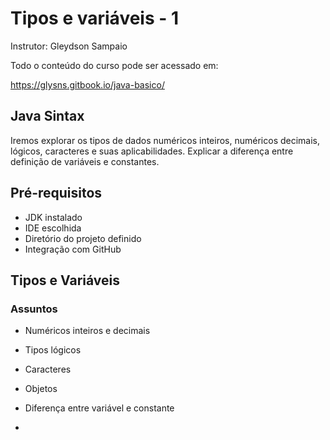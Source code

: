 
# Tipos e variáveis - 1
Instrutor: Gleydson Sampaio

Todo o conteúdo do curso pode ser acessado em:

https://glysns.gitbook.io/java-basico/

## Java Sintax

Iremos explorar os tipos de dados numéricos inteiros, numéricos decimais, lógicos, caracteres e suas aplicabilidades. Explicar a diferença entre definição de variáveis e constantes.

## Pré-requisitos

* JDK instalado 
* IDE escolhida
* Diretório do projeto definido 
* Integração com GitHub

## Tipos e Variáveis 

### Assuntos 

* Numéricos inteiros e decimais
* Tipos lógicos
* Caracteres
* Objetos
* Diferença entre variável e constante

* 
